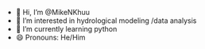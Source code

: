 - 👋 Hi, I’m @MikeNKhuu
- 👀 I’m interested in hydrological modeling /data analysis
- 🌱 I’m currently learning python
- 😄 Pronouns: He/Him

<!---
MikeNKhuu/MikeNKhuu is a ✨ special ✨ repository because its `README.md` (this file) appears on your GitHub profile.
You can click the Preview link to take a look at your changes.
--->
